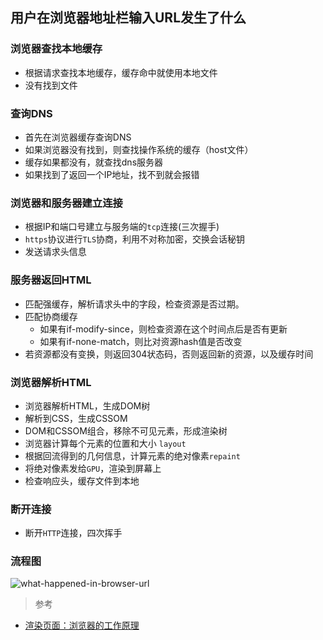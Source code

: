 ## 用户在浏览器地址栏输入URL发生了什么

### 浏览器查找本地缓存
* 根据请求查找本地缓存，缓存命中就使用本地文件
* 没有找到文件

### 查询DNS
* 首先在浏览器缓存查询DNS
* 如果浏览器没有找到，则查找操作系统的缓存（host文件）
* 缓存如果都没有，就查找dns服务器
* 如果找到了返回一个IP地址，找不到就会报错

### 浏览器和服务器建立连接
* 根据IP和端口号建立与服务端的`tcp`连接(三次握手)
* `https`协议进行`TLS`协商，利用不对称加密，交换会话秘钥
* 发送请求头信息


### 服务器返回HTML
* 匹配强缓存，解析请求头中的字段，检查资源是否过期。
* 匹配协商缓存
  - 如果有if-modify-since，则检查资源在这个时间点后是否有更新
  - 如果有if-none-match，则比对资源hash值是否改变
* 若资源都没有变换，则返回304状态码，否则返回新的资源，以及缓存时间


### 浏览器解析HTML
* 浏览器解析HTML，生成DOM树
* 解析到CSS，生成CSSOM
* DOM和CSSOM组合，移除不可见元素，形成渲染树
* 浏览器计算每个元素的位置和大小 `layout`
* 根据回流得到的几何信息，计算元素的绝对像素`repaint`
* 将绝对像素发给`GPU`，渲染到屏幕上
* 检查响应头，缓存文件到本地

### 断开连接
* 断开`HTTP`连接，四次挥手

### 流程图
![what-happened-in-browser-url](https://github.com/user-attachments/assets/29fdb189-f094-4d86-af71-648f55277826)

> 参考
* [渲染页面：浏览器的工作原理](https://developer.mozilla.org/zh-CN/docs/Web/Performance/%E6%B5%8F%E8%A7%88%E5%99%A8%E6%B8%B2%E6%9F%93%E9%A1%B5%E9%9D%A2%E7%9A%84%E5%B7%A5%E4%BD%9C%E5%8E%9F%E7%90%86)
